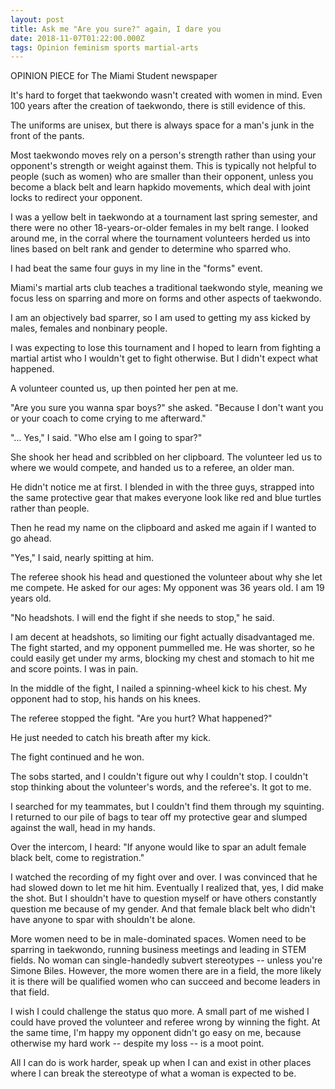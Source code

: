 ```yaml
---
layout: post
title: Ask me "Are you sure?" again, I dare you
date: 2018-11-07T01:22:00.000Z
tags: Opinion feminism sports martial-arts
---
```

OPINION PIECE for The Miami Student newspaper

It's hard to forget that taekwondo wasn't created with women in mind. Even 100 years after the creation of taekwondo, there is still evidence of this.



The uniforms are unisex, but there is always space for a man's junk in the front of the pants.



Most taekwondo moves rely on a person's strength rather than using your opponent's strength or weight against them. This is typically not helpful to people (such as women) who are smaller than their opponent, unless you become a black belt and learn hapkido movements, which deal with joint locks to redirect your opponent.



I was a yellow belt in taekwondo at a tournament last spring semester, and there were no other 18-years-or-older females in my belt range. I looked around me, in the corral where the tournament volunteers herded us into lines based on belt rank and gender to determine who sparred who.



I had beat the same four guys in my line in the "forms" event.



Miami's martial arts club teaches a traditional taekwondo style, meaning we focus less on sparring and more on forms and other aspects of taekwondo.



I am an objectively bad sparrer, so I am used to getting my ass kicked by males, females and nonbinary people.



I was expecting to lose this tournament and I hoped to learn from fighting a martial artist who I wouldn't get to fight otherwise. But I didn't expect what happened.



A volunteer counted us, up then pointed her pen at me.



"Are you sure you wanna spar boys?" she asked. "Because I don't want you or your coach to come crying to me afterward."



"... Yes," I said. "Who else am I going to spar?"



She shook her head and scribbled on her clipboard. The volunteer led us to where we would compete, and handed us to a referee, an older man.



He didn't notice me at first. I blended in with the three guys, strapped into the same protective gear that makes everyone look like red and blue turtles rather than people.



Then he read my name on the clipboard and asked me again if I wanted to go ahead.



"Yes," I said, nearly spitting at him.



The referee shook his head and questioned the volunteer about why she let me compete. He asked for our ages: My opponent was 36 years old. I am 19 years old.



"No headshots. I will end the fight if she needs to stop," he said.



I am decent at headshots, so limiting our fight actually disadvantaged me. The fight started, and my opponent pummelled me. He was shorter, so he could easily get under my arms, blocking my chest and stomach to hit me and score points. I was in pain.



In the middle of the fight, I nailed a spinning-wheel kick to his chest. My opponent had to stop, his hands on his knees.



The referee stopped the fight. "Are you hurt? What happened?"



He just needed to catch his breath after my kick.



The fight continued and he won.



The sobs started, and I couldn't figure out why I couldn't stop. I couldn't stop thinking about the volunteer's words, and the referee's. It got to me.



I searched for my teammates, but I couldn't find them through my squinting. I returned to our pile of bags to tear off my protective gear and slumped against the wall, head in my hands.



Over the intercom, I heard: "If anyone would like to spar an adult female black belt, come to registration."



I watched the recording of my fight over and over. I was convinced that he had slowed down to let me hit him. Eventually I realized that, yes, I did make the shot. But I shouldn't have to question myself or have others constantly question me because of my gender. And that female black belt who didn't have anyone to spar with shouldn't be alone.



More women need to be in male-dominated spaces. Women need to be sparring in taekwondo, running business meetings and leading in STEM fields. No woman can single-handedly subvert stereotypes -- unless you're Simone Biles. However, the more women there are in a field, the more likely it is there will be qualified women who can succeed and become leaders in that field.



I wish I could challenge the status quo more. A small part of me wished I could have proved the volunteer and referee wrong by winning the fight. At the same time, I'm happy my opponent didn't go easy on me, because otherwise my hard work -- despite my loss -- is a moot point.



All I can do is work harder, speak up when I can and exist in other places where I can break the stereotype of what a woman is expected to be.
